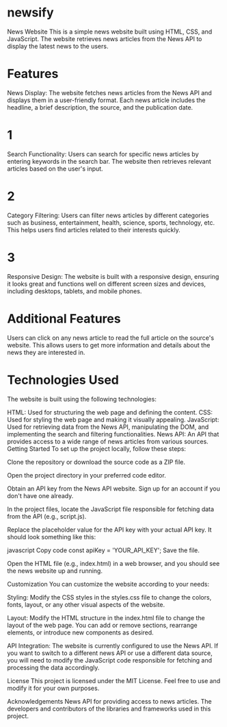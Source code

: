 # newsify
News Website
This is a simple news website built using HTML, CSS, and JavaScript. The website retrieves news articles from the News API to display the latest news to the users.

# Features
News Display: The website fetches news articles from the News API and displays them in a user-friendly format. Each news article includes the headline, a brief description, the source, and the publication date.

# 1
Search Functionality: Users can search for specific news articles by entering keywords in the search bar. The website then retrieves relevant articles based on the user's input.

# 2
Category Filtering: Users can filter news articles by different categories such as business, entertainment, health, science, sports, technology, etc. This helps users find articles related to their interests quickly.

# 3
Responsive Design: The website is built with a responsive design, ensuring it looks great and functions well on different screen sizes and devices, including desktops, tablets, and mobile phones.

# Additional Features
Users can click on any news article to read the full article on the source's website. This allows users to get more information and details about the news they are interested in.

# Technologies Used
The website is built using the following technologies:

HTML: Used for structuring the web page and defining the content.
CSS: Used for styling the web page and making it visually appealing.
JavaScript: Used for retrieving data from the News API, manipulating the DOM, and implementing the search and filtering functionalities.
News API: An API that provides access to a wide range of news articles from various sources.
Getting Started
To set up the project locally, follow these steps:

Clone the repository or download the source code as a ZIP file.

Open the project directory in your preferred code editor.

Obtain an API key from the News API website. Sign up for an account if you don't have one already.

In the project files, locate the JavaScript file responsible for fetching data from the API (e.g., script.js).

Replace the placeholder value for the API key with your actual API key. It should look something like this:

javascript
Copy code
const apiKey = 'YOUR_API_KEY';
Save the file.

Open the HTML file (e.g., index.html) in a web browser, and you should see the news website up and running.

Customization
You can customize the website according to your needs:

Styling: Modify the CSS styles in the styles.css file to change the colors, fonts, layout, or any other visual aspects of the website.

Layout: Modify the HTML structure in the index.html file to change the layout of the web page. You can add or remove sections, rearrange elements, or introduce new components as desired.

API Integration: The website is currently configured to use the News API. If you want to switch to a different news API or use a different data source, you will need to modify the JavaScript code responsible for fetching and processing the data accordingly.

License
This project is licensed under the MIT License. Feel free to use and modify it for your own purposes.

Acknowledgements
News API for providing access to news articles.
The developers and contributors of the libraries and frameworks used in this project.
